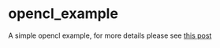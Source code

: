 opencl_example
==============

A simple opencl example, for more details please see [this post](http://hamelot.co.uk/programming/opencl-kernel-setup/)


